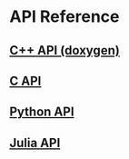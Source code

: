 # API Reference

## [C++ API (doxygen)](../../doxygen/index.md)

## [C API](./C_API.md)

## [Python API](https://python.helics.org/api/)

## [Julia API](https://gmlc-tdc.github.io/HELICS.jl/latest/api/)
